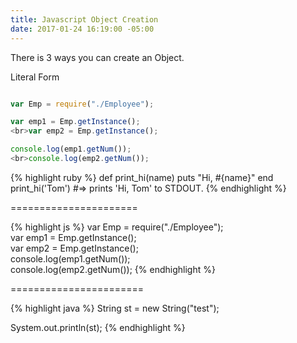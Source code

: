 ```yaml
---
title: Javascript Object Creation
date: 2017-01-24 16:19:00 -05:00
---
```


There is 3 ways you can create an Object.

Literal Form

```javascript

var Emp = require("./Employee");

var emp1 = Emp.getInstance();
<br>var emp2 = Emp.getInstance();

console.log(emp1.getNum());
<br>console.log(emp2.getNum());

```

{% highlight ruby %}
def print_hi(name)
puts "Hi, #{name}"
end
print_hi('Tom')
\#=> prints 'Hi, Tom' to STDOUT.
{% endhighlight %}

======================

{% highlight js %}
var Emp = require("./Employee");\
var emp1 = Emp.getInstance();\
var emp2 = Emp.getInstance();\
console.log(emp1.getNum());\
console.log(emp2.getNum());
{% endhighlight %}

=======================

{% highlight java %}
String st = new String("test");

System.out.println(st);
{% endhighlight %}